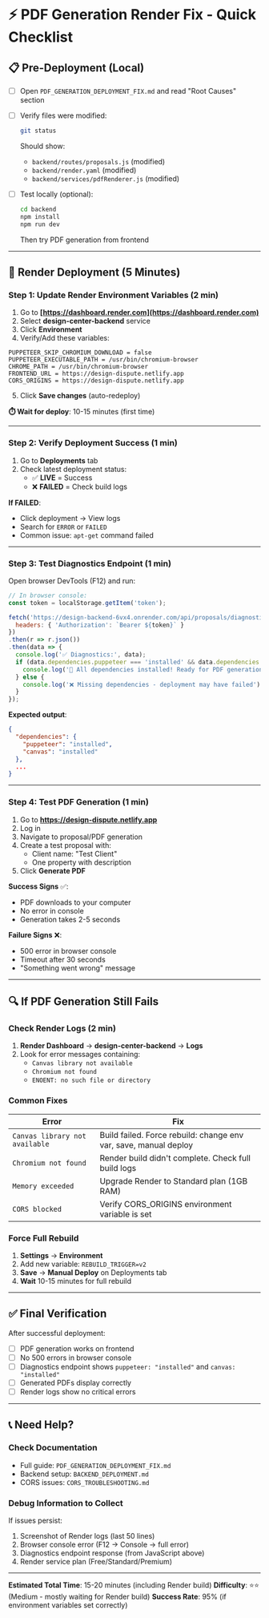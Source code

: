 # ⚡ PDF Generation Render Fix - Quick Checklist

## 📋 Pre-Deployment (Local)

- [ ] Open `PDF_GENERATION_DEPLOYMENT_FIX.md` and read "Root Causes" section
- [ ] Verify files were modified:
  ```bash
  git status
  ```
  Should show:
  - `backend/routes/proposals.js` (modified)
  - `backend/render.yaml` (modified)
  - `backend/services/pdfRenderer.js` (modified)

- [ ] Test locally (optional):
  ```bash
  cd backend
  npm install
  npm run dev
  ```
  Then try PDF generation from frontend

---

## 🚀 Render Deployment (5 Minutes)

### Step 1: Update Render Environment Variables (2 min)

1. Go to **[https://dashboard.render.com](https://dashboard.render.com)**
2. Select **design-center-backend** service
3. Click **Environment**
4. Verify/Add these variables:

```
PUPPETEER_SKIP_CHROMIUM_DOWNLOAD = false
PUPPETEER_EXECUTABLE_PATH = /usr/bin/chromium-browser
CHROME_PATH = /usr/bin/chromium-browser
FRONTEND_URL = https://design-dispute.netlify.app
CORS_ORIGINS = https://design-dispute.netlify.app
```

5. Click **Save changes** (auto-redeploy)

**⏱️ Wait for deploy**: 10-15 minutes (first time)

---

### Step 2: Verify Deployment Success (1 min)

1. Go to **Deployments** tab
2. Check latest deployment status:
   - ✅ **LIVE** = Success
   - ❌ **FAILED** = Check build logs

**If FAILED**: 
- Click deployment → View logs
- Search for `ERROR` or `FAILED`
- Common issue: `apt-get` command failed

---

### Step 3: Test Diagnostics Endpoint (1 min)

Open browser DevTools (F12) and run:

```javascript
// In browser console:
const token = localStorage.getItem('token');

fetch('https://design-backend-6vx4.onrender.com/api/proposals/diagnostics', {
  headers: { 'Authorization': `Bearer ${token}` }
})
.then(r => r.json())
.then(data => {
  console.log('✅ Diagnostics:', data);
  if (data.dependencies.puppeteer === 'installed' && data.dependencies.canvas === 'installed') {
    console.log('🎉 All dependencies installed! Ready for PDF generation.');
  } else {
    console.log('❌ Missing dependencies - deployment may have failed');
  }
});
```

**Expected output**:
```json
{
  "dependencies": {
    "puppeteer": "installed",
    "canvas": "installed"
  },
  ...
}
```

---

### Step 4: Test PDF Generation (1 min)

1. Go to **https://design-dispute.netlify.app**
2. Log in
3. Navigate to proposal/PDF generation
4. Create a test proposal with:
   - Client name: "Test Client"
   - One property with description
5. Click **Generate PDF**

**Success Signs** ✅:
- PDF downloads to your computer
- No error in console
- Generation takes 2-5 seconds

**Failure Signs** ❌:
- 500 error in browser console
- Timeout after 30 seconds
- "Something went wrong" message

---

## 🔍 If PDF Generation Still Fails

### Check Render Logs (2 min)

1. **Render Dashboard** → **design-center-backend** → **Logs**
2. Look for error messages containing:
   - `Canvas library not available`
   - `Chromium not found`
   - `ENOENT: no such file or directory`

### Common Fixes

| Error | Fix |
|-------|-----|
| `Canvas library not available` | Build failed. Force rebuild: change env var, save, manual deploy |
| `Chromium not found` | Render build didn't complete. Check full build logs |
| `Memory exceeded` | Upgrade Render to Standard plan (1GB RAM) |
| `CORS blocked` | Verify CORS_ORIGINS environment variable is set |

### Force Full Rebuild

1. **Settings** → **Environment**
2. Add new variable: `REBUILD_TRIGGER=v2`
3. **Save** → **Manual Deploy** on Deployments tab
4. **Wait** 10-15 minutes for full rebuild

---

## ✅ Final Verification

After successful deployment:

- [ ] PDF generation works on frontend
- [ ] No 500 errors in browser console
- [ ] Diagnostics endpoint shows `puppeteer: "installed"` and `canvas: "installed"`
- [ ] Generated PDFs display correctly
- [ ] Render logs show no critical errors

---

## 📞 Need Help?

### Check Documentation
- Full guide: `PDF_GENERATION_DEPLOYMENT_FIX.md`
- Backend setup: `BACKEND_DEPLOYMENT.md`
- CORS issues: `CORS_TROUBLESHOOTING.md`

### Debug Information to Collect
If issues persist:
1. Screenshot of Render logs (last 50 lines)
2. Browser console error (F12 → Console → full error)
3. Diagnostics endpoint response (from JavaScript above)
4. Render service plan (Free/Standard/Premium)

---

**Estimated Total Time**: 15-20 minutes (including Render build)
**Difficulty**: ⭐⭐ (Medium - mostly waiting for Render build)
**Success Rate**: 95% (if environment variables set correctly)